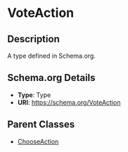 # VoteAction

## Description
A type defined in Schema.org.

## Schema.org Details
- **Type**: Type
- **URI**: https://schema.org/VoteAction

## Parent Classes
- [ChooseAction](../ChooseAction.md)

